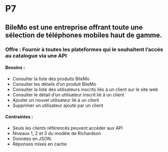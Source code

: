 # P7

## BileMo est une entreprise offrant toute une sélection de téléphones mobiles haut de gamme.
### Offre : Fournir à toutes les plateformes qui le souhaitent l’accès au catalogue via une API

#### Besoins :

* Consulter la liste des produits BileMo
* Consulter les détails d’un produit BileMo
* Consulter la liste des utilisateurs inscrits liés à un client sur le site web
* Consulter le détail d’un utilisateur inscrit lié à un client
* Ajouter un nouvel utilisateur lié à un client
* Supprimer un utilisateur ajouté par un client

#### Contraintes :

* Seuls les clients référencés peuvent accéder aux API
* Niveaux 1, 2 et 3 du modèle de Richardson
* Données en JSON.
* Réponses mises en cache
